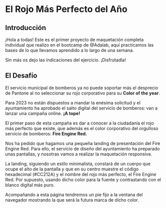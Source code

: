 # El Rojo Más Perfecto del Año

## Introducción

¡Hola a todas! Este es el primer proyecto de maquetación completa individual que realizo en el bootcamp de @Adalab, aquí practicamos las bases de lo que llevamos aprendido a lo largo de una semana. 

Sin más os dejo las indicaciones del ejercicio. ¡Disfrutadla!

## El Desafío

El servicio municipal de bomberos ya no puede soportar más el desprecio de Pantone al no seleccionar su rojo corporativo para su **Color of the year**.

Para 2023 no están dispuestos a mandar la enésima solicitud y el ayuntamiento ha aprobado el salto digital del servicio de bomberos: van a lanzar una campaña online. **¡A tope!**

El primer paso de esta campaña es dar a conocer a la ciudadanía el rojo más perfecto que existe, que además es el color corporativo del orgulloso servicio de bomberos: **Fire Engine Red.**

Nos ha pedido que hagamos una pequeña landing de presentación del Fire Engine Red. Para ello, el servicio de diseño del ayuntamiento ha preparado unas pantallas, y nosotras vamos a realizar la maquetación responsive.

La landing, siguiendo un estilo minimalista, constará de un cuerpo que ocupe el alto de la pantalla y que en su centro muestre el código hexadecimal (#CC212A) y el nombre del rojo más perfecto, el Fire Engine Red. Por supuesto, usando dicho color para la fuente y contrastando con el blanco digital más puro.

Acompañando a esta página tendremos un pie fijo a la ventana del navegador mostrando la que será la futura marca de dicho color.

